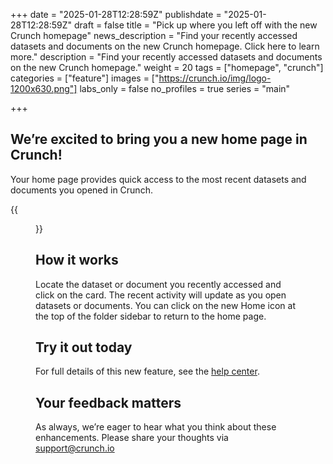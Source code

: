 +++
date = "2025-01-28T12:28:59Z"
publishdate = "2025-01-28T12:28:59Z"
draft = false
title = "Pick up where you left off with the new Crunch homepage"
news_description = "Find your recently accessed datasets and documents on the new Crunch homepage. Click here to learn more."
description = "Find your recently accessed datasets and documents on the new Crunch homepage."
weight = 20
tags = ["homepage", "crunch"]
categories = ["feature"]
images = ["https://crunch.io/img/logo-1200x630.png"]
labs_only = false
no_profiles = true
series = "main"

+++

## We’re excited to bring you a new home page in Crunch!

Your home page provides quick access to the most recent datasets and documents you opened in Crunch.

{{<figure src="https://player-crunch-io.s3.amazonaws.com/help-crunch-io/screenshots/crunch-homepage-01.png" width=700 class="img-fluid">}}

## How it works

Locate the dataset or document you recently accessed and click on the card. The recent activity will update as you open datasets or documents. You can click on the new Home icon at the top of the folder sidebar to return to the home page.

## Try it out today

For full details of this new feature, see the [help center](https://help.crunch.io/hc/en-us/articles/33367288303629-The-Crunch-homepage).

## Your feedback matters

As always, we’re eager to hear what you think about these enhancements. Please share your thoughts via support@crunch.io
